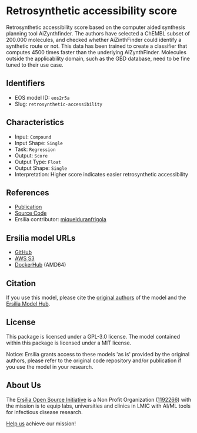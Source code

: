 # Retrosynthetic accessibility score

Retrosynthetic accessibility score based on the computer aided synthesis planning tool AiZynthfinder. The authors have selected a ChEMBL subset of 200.000 molecules, and checked whether AiZinthFinder could identify a synthetic route or not. This data has been trained to create a classifier that computes 4500 times faster than the underlying AiZynthFinder. Molecules outside the applicability domain, such as the GBD database, need to be fine tuned to their use case.

## Identifiers

* EOS model ID: `eos2r5a`
* Slug: `retrosynthetic-accessibility`

## Characteristics

* Input: `Compound`
* Input Shape: `Single`
* Task: `Regression`
* Output: `Score`
* Output Type: `Float`
* Output Shape: `Single`
* Interpretation: Higher score indicates easier retrosynthetic accessibility

## References

* [Publication](https://pubs.rsc.org/en/content/articlelanding/2021/sc/d0sc05401a)
* [Source Code](https://github.com/reymond-group/RAscore)
* Ersilia contributor: [miquelduranfrigola](https://github.com/miquelduranfrigola)

## Ersilia model URLs
* [GitHub](https://github.com/ersilia-os/eos2r5a)
* [AWS S3](https://ersilia-models-zipped.s3.eu-central-1.amazonaws.com/eos2r5a.zip)
* [DockerHub](https://hub.docker.com/r/ersiliaos/eos2r5a) (AMD64)

## Citation

If you use this model, please cite the [original authors](https://pubs.rsc.org/en/content/articlelanding/2021/sc/d0sc05401a) of the model and the [Ersilia Model Hub](https://github.com/ersilia-os/ersilia/blob/master/CITATION.cff).

## License

This package is licensed under a GPL-3.0 license. The model contained within this package is licensed under a MIT license.

Notice: Ersilia grants access to these models 'as is' provided by the original authors, please refer to the original code repository and/or publication if you use the model in your research.

## About Us

The [Ersilia Open Source Initiative](https://ersilia.io) is a Non Profit Organization ([1192266](https://register-of-charities.charitycommission.gov.uk/charity-search/-/charity-details/5170657/full-print)) with the mission is to equip labs, universities and clinics in LMIC with AI/ML tools for infectious disease research.

[Help us](https://www.ersilia.io/donate) achieve our mission!